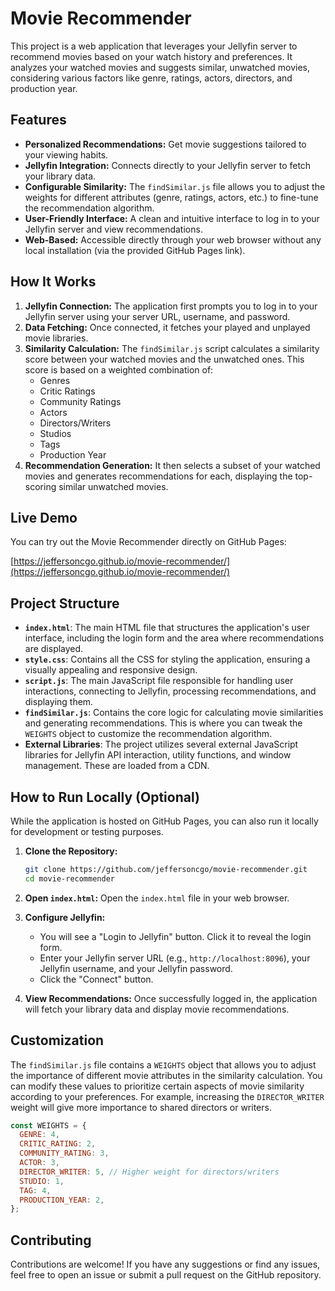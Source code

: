 # Movie Recommender

This project is a web application that leverages your Jellyfin server to recommend movies based on your watch history and preferences. It analyzes your watched movies and suggests similar, unwatched movies, considering various factors like genre, ratings, actors, directors, and production year.

## Features

*   **Personalized Recommendations:** Get movie suggestions tailored to your viewing habits.
*   **Jellyfin Integration:** Connects directly to your Jellyfin server to fetch your library data.
*   **Configurable Similarity:** The `findSimilar.js` file allows you to adjust the weights for different attributes (genre, ratings, actors, etc.) to fine-tune the recommendation algorithm.
*   **User-Friendly Interface:** A clean and intuitive interface to log in to your Jellyfin server and view recommendations.
*   **Web-Based:** Accessible directly through your web browser without any local installation (via the provided GitHub Pages link).

## How It Works

1.  **Jellyfin Connection:** The application first prompts you to log in to your Jellyfin server using your server URL, username, and password.
2.  **Data Fetching:** Once connected, it fetches your played and unplayed movie libraries.
3.  **Similarity Calculation:** The `findSimilar.js` script calculates a similarity score between your watched movies and the unwatched ones. This score is based on a weighted combination of:
    *   Genres
    *   Critic Ratings
    *   Community Ratings
    *   Actors
    *   Directors/Writers
    *   Studios
    *   Tags
    *   Production Year
4.  **Recommendation Generation:** It then selects a subset of your watched movies and generates recommendations for each, displaying the top-scoring similar unwatched movies.

## Live Demo

You can try out the Movie Recommender directly on GitHub Pages:

[https://jeffersoncgo.github.io/movie-recommender/](https://jeffersoncgo.github.io/movie-recommender/)

## Project Structure

*   **`index.html`**: The main HTML file that structures the application's user interface, including the login form and the area where recommendations are displayed.
*   **`style.css`**: Contains all the CSS for styling the application, ensuring a visually appealing and responsive design.
*   **`script.js`**: The main JavaScript file responsible for handling user interactions, connecting to Jellyfin, processing recommendations, and displaying them.
*   **`findSimilar.js`**: Contains the core logic for calculating movie similarities and generating recommendations. This is where you can tweak the `WEIGHTS` object to customize the recommendation algorithm.
*   **External Libraries**: The project utilizes several external JavaScript libraries for Jellyfin API interaction, utility functions, and window management. These are loaded from a CDN.

## How to Run Locally (Optional)

While the application is hosted on GitHub Pages, you can also run it locally for development or testing purposes.

1.  **Clone the Repository:**
    ```bash
    git clone https://github.com/jeffersoncgo/movie-recommender.git
    cd movie-recommender
    ```

2.  **Open `index.html`:**
    Open the `index.html` file in your web browser.

3.  **Configure Jellyfin:**
    *   You will see a "Login to Jellyfin" button. Click it to reveal the login form.
    *   Enter your Jellyfin server URL (e.g., `http://localhost:8096`), your Jellyfin username, and your Jellyfin password.
    *   Click the "Connect" button.

4.  **View Recommendations:**
    Once successfully logged in, the application will fetch your library data and display movie recommendations.

## Customization

The `findSimilar.js` file contains a `WEIGHTS` object that allows you to adjust the importance of different movie attributes in the similarity calculation. You can modify these values to prioritize certain aspects of movie similarity according to your preferences. For example, increasing the `DIRECTOR_WRITER` weight will give more importance to shared directors or writers.

```javascript
const WEIGHTS = {
  GENRE: 4,
  CRITIC_RATING: 2,
  COMMUNITY_RATING: 3,
  ACTOR: 3,
  DIRECTOR_WRITER: 5, // Higher weight for directors/writers
  STUDIO: 1,
  TAG: 4,
  PRODUCTION_YEAR: 2,
};
```

## Contributing

Contributions are welcome! If you have any suggestions or find any issues, feel free to open an issue or submit a pull request on the GitHub repository.